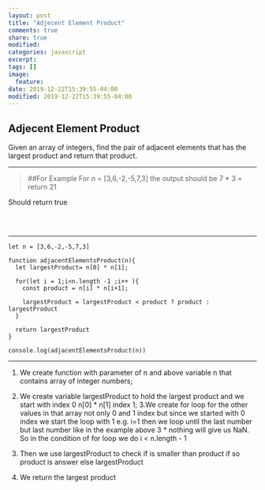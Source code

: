 ```yaml
---
layout: post
title: "Adjecent Element Product"
comments: true
share: true
modified:
categories: javascript
excerpt:
tags: []
image:
  feature:
date: 2019-12-22T15:39:55-04:00
modified: 2019-12-22T15:39:55-04:00
---
```


## Adjecent Element Product

 Given an array of integers, find the pair of adjacent elements that has the largest product and return that product.
___

> ##For Example
For  n = [3,6,-2,-5,7,3] the output should be 7 * 3 =  return 21<br>

Should return true<br>
##
<br>

___


~~~
let n = [3,6,-2,-5,7,3]

function adjacentElementsProduct(n){
  let largestProduct= n[0] * n[1];
  
  for(let i = 1;i<n.length -1 ;i++ ){
    const product = n[i] * n[i+1];
    
    largestProduct = largestProduct < product ? product : largestProduct
  }
  
  return largestProduct
}

console.log(adjacentElementsProduct(n))

~~~

___

1. We create function with parameter of n and above variable n that contains array of integer numbers;
2. We create variable largestProduct to hold the largest product and we start with index 0 n[0] * n[1] index 1;
3.We create for loop for the other values in that array not only 0 and 1 index but since we started with 0 index we start the loop with 1 e.g. i=1 then we loop until the last number but last number like in the example above 3 * nothing will give us NaN. So in the condition of for loop we do i < n.length - 1

4. Then we use largestProduct to check if is smaller than product if so product is answer else largestProduct
5. We return the largest product